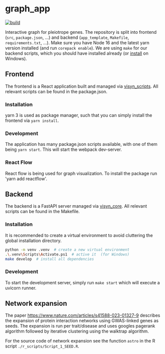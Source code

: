 # graph_app
[![build](https://github.com/datavisyn/app_template/actions/workflows/build.yml/badge.svg)](https://github.com/datavisyn/app_template/actions/workflows/build.yml)

Interactive graph for pleiotrope genes. The repository is split into frontend (`src`, `package.json`, ...) and backend (`app_template`, `Makefile`, `requirements.txt`, ...). Make sure you have Node 16 and the latest yarn version installed (and run `corepack enable`). We are using `make` for our backend scripts, which you should have installed already (or [install](https://gnuwin32.sourceforge.net/packages/make.htm) on Windows).

## Frontend

The frontend is a React application built and managed via [visyn_scripts](https://github.com/datavisyn/visyn_scripts). All relevant scripts can be found in the package.json.

### Installation

yarn 3 is used as package manager, such that you can simply install the frontend via `yarn install`.

### Development

The application has many package.json scripts available, with one of them being `yarn start`. This will start the webpack dev-server.

### React Flow
React flow is being used for graph visualization. To install the package run 'yarn add reactflow'.

## Backend

The backend is a FastAPI server managed via [visyn_core](https://github.com/datavisyn/visyn_core). All relevant scripts can be found in the Makefile.

### Installation

It is recommended to create a virtual environment to avoid cluttering the global installation directory.

```bash
python -m venv .venv  # create a new virtual environment
.\.venv\Scripts\Activate.ps1  # active it  (for Windows)
make develop  # install all dependencies
```

### Development

To start the development server, simply run `make start` which will execute a uvicorn runner.

## Network expansion
The paper https://www.nature.com/articles/s41588-023-01327-9 describes the expansion of protein interaction networks using GWAS-linked
genes as seeds. The expansion is run per trait/disease and uses googles pagerank algorithm followed by iterative clustering using the walktrap algorithm.

For the source code of network expansion see the function `astro` in the R script `./r_scripts/Script_1_SEED.R`.


